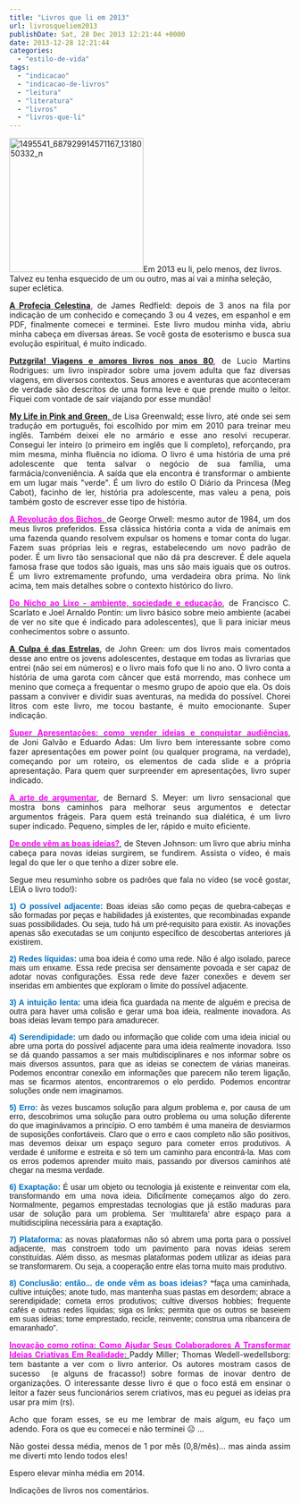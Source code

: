 ```yaml
---
title: "Livros que li em 2013"
url: livrosqueliem2013
publishDate: Sat, 28 Dec 2013 12:21:44 +0000
date: 2013-12-28 12:21:44
categories: 
  - "estilo-de-vida"
tags: 
  - "indicacao"
  - "indicacao-de-livros"
  - "leitura"
  - "literatura"
  - "livros"
  - "livros-que-li"
---
```

<a href="http://www.gabi.blog.br/wp-content/uploads/2013/12/1495541_687929914571167_1318050332_n.jpg"><img class=" wp-image-1221 alignleft" alt="1495541_687929914571167_1318050332_n" src="http://www.gabi.blog.br/wp-content/uploads/2013/12/1495541_687929914571167_1318050332_n-300x300.jpg" width="240" height="240" /></a>Em 2013 eu li, pelo menos, dez livros. Talvez eu tenha esquecido de um ou outro, mas aí vai a minha seleção, super eclética.
<p style="text-align: justify;"><span style="color: #ff00ff;"><strong><span style="color: #ff00ff;"><a href="http://www.livrariasaraiva.com.br/produto/2633360/a-profecia-celestina">A Profecia Celestina</a>,</span></strong> </span>de James Redfield: depois de 3 anos na fila por indicação de um conhecido e começando 3 ou 4 vezes, em espanhol e em PDF, finalmente comecei e terminei. Este livro mudou minha vida, abriu minha cabeça em diversas áreas. Se você gosta de esoterismo e busca sua evolução espiritual, é muito indicado.</p>
<p style="text-align: justify;"><span style="color: #ff00ff;"><strong><span style="color: #ff00ff;"><a href="http://www.travessa.com.br/PUTZGRILA_VIAGENS_E_AMORES_LIVRES_NOS_ANOS_1980/artigo/7d07fbc6-0b46-4e51-9b02-10bf589f30e6">Putzgrila! Viagens e amores livros nos anos 80</a>,</span></strong></span> de Lucio Martins Rodrigues: um livro inspirador sobre uma jovem adulta que faz diversas viagens, em diversos contextos. Seus amores e aventuras que aconteceram de verdade são descritos de uma forma leve e que prende muito o leitor. Fiquei com vontade de sair viajando por esse mundão!</p>
<p style="text-align: justify;"><a href="http://www.amazon.com/Life-Pink-Green-Lisa-Greenwald/dp/B005IUMXDO"><strong>My Life in Pink and Green</strong>, </a>de Lisa Greenwald<a href="http://www.amazon.com/Life-Pink-Green-Lisa-Greenwald/dp/B005IUMXDO">:</a> esse livro, até onde sei sem tradução em português, foi escolhido por mim em 2010 para treinar meu inglês. Também deixei ele no armário e esse ano resolvi recuperar. Consegui ler inteiro (o primeiro em inglês que li completo), reforçando, pra mim mesma, minha fluência no idioma. O livro é uma história de uma pré adolescente que tenta salvar o negócio de sua família, uma farmácia/conveniência. A saída que ela encontra é transformar o ambiente em um lugar mais "verde". É um livro do estilo O Diário da Princesa (Meg Cabot), facinho de ler, história pra adolescente, mas valeu a pena, pois também gosto de escrever esse tipo de história.</p>
<p style="text-align: justify;"><a href="http://www.companhiadasletras.com.br/detalhe.php?codigo=12374"><strong><span style="color: #ff00ff;">A Revolução dos Bichos</span></strong>, </a>de George Orwell: mesmo autor de 1984, um dos meus livros preferidos. Essa clássica história conta a vida de animais em uma fazenda quando resolvem expulsar os homens e tomar conta do lugar. Fazem suas próprias leis e regras, estabelecendo um novo padrão de poder. É um livro tão sensacional que não dá pra descrever. É dele aquela famosa frase que todos são iguais, mas uns são mais iguais que os outros. É um livro extremamente profundo, uma verdadeira obra prima. No link acima, tem mais detalhes sobre o contexto histórico do livro.</p>
<p style="text-align: justify;"><span style="color: #ff00ff;"><strong><a href="http://www.editorasaraiva.com.br/produtos/show/isbn:9788570564283/"><span style="color: #ff00ff;">Do Nicho ao Lixo - ambiente, sociedade e educação</span></a></strong></span>, de Francisco C. Scarlato e Joel Arnaldo Pontin: um livro básico sobre meio ambiente (acabei de ver no site que é indicado para adolescentes), que li para iniciar meus conhecimentos sobre o assunto.</p>
<p style="text-align: justify;"><a href="http://www.aculpaedasestrelas.com.br/"><strong>A Culpa é das Estrelas</strong></a>, de John Green: um dos livros mais comentados desse ano entre os jovens adolescentes, destaque em todas as livrarias que entrei (não sei em números) e o livro mais fofo que li no ano. O livro conta a história de uma garota com câncer que está morrendo, mas conhece um menino que começa a frequentar o mesmo grupo de apoio que ela. Os dois passam a conviver e dividir suas aventuras, na medida do possível. Chorei litros com este livro, me tocou bastante, é muito emocionante. Super indicação.</p>
<p style="text-align: justify;"><span style="color: #ff00ff;"><strong><a href="http://www.soap.com.br/livro/"><span style="color: #ff00ff;">Super Apresentações: como vender ideias e conquistar audiências</span></a></strong></span>, de Joni Galvão e Eduardo Adas: Um livro bem interessante sobre como fazer apresentações em power point (ou qualquer programa, na verdade), começando por um roteiro, os elementos de cada slide e a própria apresentação. Para quem quer surpreender em apresentações, livro super indicado.</p>
<p style="text-align: justify;"><span style="color: #ff00ff;"><strong><a href="http://www.livrariasaraiva.com.br/produto/2538409/a-arte-de-argumentar"><span style="color: #ff00ff;">A arte de argumentar</span></a></strong></span>, de <a>Bernard S. Meyer</a>: um livro sensacional que mostra bons caminhos para melhorar seus argumentos e detectar argumentos frágeis. Para quem está treinando sua dialética, é um livro super indicado. Pequeno, simples de ler, rápido e muito eficiente.</p>
<p style="text-align: justify;"><span style="color: #ff00ff;"><strong><a href="http://www.livrariasaraiva.com.br/produto/3532423/de-onde-vem-as-boas-ideias"><span style="color: #ff00ff;">De onde vêm as boas ideias?</span></a></strong></span>, de Steven Johnson: um livro que abriu minha cabeça para novas ideias surgirem, se fundirem. Assista o vídeo, é mais legal do que ler o que tenho a dizer sobre ele.</p>
<p style="text-align: justify;"></p>
<p style="text-align: justify;">Segue meu resuminho sobre os padrões que fala no vídeo (se você gostar, LEIA o livro todo!):</p>
<p style="text-align: justify;" align="JUSTIFY"><span style="font-family: 'trebuchet ms', sans-serif;"><span style="color: #0070c0;"><b>1) O possível adjacente:</b></span><b> </b>Boas ideias são como peças de quebra-cabeças e são formadas por peças e habilidades já existentes, que recombinadas expande suas possibilidades. Ou seja, tudo há um pré-requisito para existir. As inovações apenas são executadas se um conjunto específico de descobertas anteriores já existirem.</span></p>
<p style="text-align: justify;" align="JUSTIFY"><span style="font-family: 'trebuchet ms', sans-serif;"><span style="color: #0070c0;"><b>2) Redes líquidas:</b></span><b> </b>uma boa ideia é como uma rede. Não é algo isolado, parece mais um enxame. Essa rede precisa ser densamente povoada e ser capaz de adotar novas configurações. Essa rede deve fazer conexões e devem ser inseridas em ambientes que exploram o limite do possível adjacente.</span></p>
<p style="text-align: justify;" align="JUSTIFY"><span style="font-family: 'trebuchet ms', sans-serif;"><span style="color: #0070c0;"><b>3) A intuição lenta:</b></span><b> </b>uma ideia fica guardada na mente de alguém e precisa de outra para haver uma colisão e gerar uma boa ideia, realmente inovadora. As boas ideias levam tempo para amadurecer.</span></p>
<p style="text-align: justify;" align="JUSTIFY"><span style="font-family: 'trebuchet ms', sans-serif;"><span style="color: #0070c0;"><b>4) Serendipidade:</b></span><b> </b>um dado ou informação que colide com uma ideia inicial ou abre uma porta do possível adjacente para uma ideia realmente inovadora. Isso se dá quando passamos a ser mais multidisciplinares e nos informar sobre os mais diversos assuntos, para que as ideias se conectem de várias maneiras. Podemos encontrar conexão em informações que parecem não terem ligação, mas se ficarmos atentos, encontraremos o elo perdido. Podemos encontrar soluções onde nem imaginamos.</span></p>
<p style="text-align: justify;" align="JUSTIFY"><span style="font-family: 'trebuchet ms', sans-serif;"><span style="color: #0070c0;"><b>5) Erro: </b></span>às vezes buscamos solução para algum problema e, por causa de um erro, descobrimos uma solução para outro problema ou uma solução diferente do que imaginávamos a princípio. O erro também é uma maneira de desviarmos de suposições confortáveis. Claro que o erro e caos completo não são positivos, mas devemos deixar um espaço seguro para cometer erros produtivos. A verdade é uniforme e estreita e só tem um caminho para encontrá-la. Mas com os erros podemos aprender muito mais, passando por diversos caminhos até chegar na mesma verdade.</span></p>
<p style="text-align: justify;" align="JUSTIFY"><span style="font-family: 'trebuchet ms', sans-serif;"><span style="color: #0070c0;"><b>6) Exaptação:</b></span><b> </b>É usar um objeto ou tecnologia já existente e reinventar com ela, transformando em uma nova ideia. Dificilmente começamos algo do zero. Normalmente, pegamos emprestadas tecnologias que já estão maduras para usar de solução para um problema. Ser ‘multitarefa’ abre espaço para a multidisciplina necessária para a exaptação.</span></p>
<p style="text-align: justify;" align="JUSTIFY"><span style="font-family: 'trebuchet ms', sans-serif;"><span style="color: #0070c0;"><b>7) Plataforma:</b></span><b> </b>as novas plataformas não só abrem uma porta para o possível adjacente, mas constroem todo um pavimento para novas ideias serem constituídas. Além disso, as mesmas plataformas podem utilizar as ideias para se transformarem. Ou seja, a cooperação entre elas torna muito mais produtivo.</span></p>
<p style="text-align: justify;" align="JUSTIFY"><span style="font-family: 'trebuchet ms', sans-serif;"><span style="color: #0070c0;"><b>8) Conclusão: então... de onde vêm as boas ideias? </b></span><b>“</b>faça uma caminhada, cultive intuições; anote tudo, mas mantenha suas pastas em desordem; abrace a serendipidade; cometa erros produtivos; cultive diversos hobbies; frequente cafés e outras redes líquidas; siga os links; permita que os outros se baseiem em suas ideias; tome emprestado, recicle, reinvente; construa uma ribanceira de emaranhado”.</span></p>
<p style="text-align: justify;"><a href="http://www.livrariasaraiva.com.br/produto/5014664"><strong><span style="color: #ff00ff;">Inovação como rotina: Como Ajudar Seus Colaboradores A Transformar Ideias Criativas Em Realidade</span></strong>: </a>Paddy Miller; Thomas Wedell-wedellsborg: tem bastante a ver com o livro anterior. Os autores mostram casos de sucesso  (e alguns de fracasso!) sobre formas de inovar dentro de organizações. O interessante desse livro é que o foco está em ensinar o leitor a fazer seus funcionários serem criativos, mas eu peguei as ideias pra usar pra mim (rs).</p>
<p style="text-align: justify;">Acho que foram esses, se eu me lembrar de mais algum, eu faço um adendo. Fora os que eu comecei e não terminei ☹️ ...</p>
<p style="text-align: justify;">Não gostei dessa média, menos de 1 por mês (0,8/mês)... mas ainda assim me diverti mto lendo todos eles!</p>
<p style="text-align: justify;">Espero elevar minha média em 2014.</p>
<p style="text-align: justify;">Indicações de livros nos comentários.</p>
